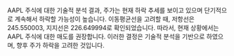 AAPL 주식에 대한 기술적 분석 결과, 주가는 현재 하락 추세를 보이고 있으며 단기적으로 계속해서 하락할 가능성이 높습니다. 이동평균선을 고려할 때, 저항선은 245.550003, 지지선은 226.649994로 확인되었습니다. 따라서, 현재 상황에서는 AAPL 주식에 대한 매도를 권장합니다. 이러한 결정은 기술적 분석을 기반으로 하였으며, 향후 주가 하락을 고려한 것입니다.